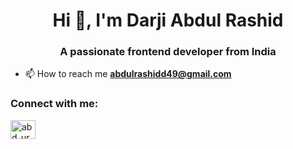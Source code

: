 <h1 align="center">Hi 👋, I'm Darji Abdul Rashid</h1>
<h3 align="center">A passionate frontend developer from India</h3>

- 📫 How to reach me **abdulrashidd49@gmail.com**

<h3 align="left">Connect with me:</h3>
<p align="left">
<a href="https://instagram.com/abd_urashid123" target="blank"><img align="center" src="https://raw.githubusercontent.com/rahuldkjain/github-profile-readme-generator/master/src/images/icons/Social/instagram.svg" alt="abd_urashid123" height="30" width="40" /></a>
</p>

